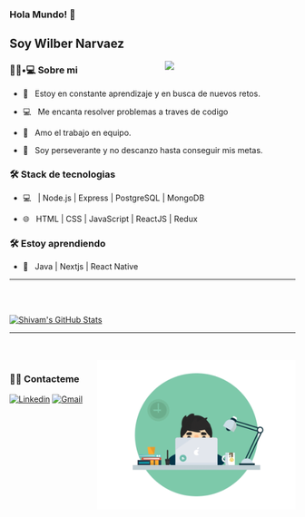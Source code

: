 ### Hola Mundo! 👋<h2>Soy Wilber Narvaez</h2>

<img align='right' src="https://media.giphy.com/media/M9gbBd9nbDrOTu1Mqx/giphy.gif" width="230">

<h3> 👨🏻•💻 Sobre mi </h3>



- 🤔 &nbsp; Estoy en constante aprendizaje y en busca de nuevos retos.

- 💻 &nbsp; Me encanta resolver problemas a traves de codigo

- 🧡 &nbsp; Amo el trabajo en equipo.

- 🚀 &nbsp; Soy perseverante y no descanzo hasta conseguir mis metas.



<h3>🛠 Stack de tecnologias</h3>



- 💻 &nbsp; | Node.js | Express | PostgreSQL | MongoDB

- 🌐 &nbsp; HTML | CSS | JavaScript | ReactJS | Redux 




<h3>🛠 Estoy aprendiendo</h3>

- 🔧 &nbsp; Java | Nextjs | React Native

<hr>



<br/><br/>

[![Shivam's GitHub Stats](https://github-readme-stats.vercel.app/api?username=wilbernp&show_icons=true)](https://github.com/shivam0110)
<hr>
<br/>

<br/>

<img src="https://github.com/nirala69/nirala69/blob/master/70804f7e25b11f29db904f2fa7b4cd9d.gif" width="350" align='right'>
<!-- 
![Top Langs](https://github-readme-stats.vercel.app/api/top-langs/?username=wilbernp&show_icons=true) -->

<!-- <br><br> -->



<h3> 🤝🏻 Contacteme </h3>

<!-- <p align="center"> -->

<a href="https://www.linkedin.com/in/wilber-narvaez-51bba0243/" target="_blank"> 
  <img src="https://www.vectorlogo.zone/logos/linkedin/linkedin-ar21.svg" alt="Linkedin"></a>


<a href="mailto:wilbernarvaezpetrogmail.com" target="_blank">
  <img src="https://www.vectorlogo.zone/logos/gmail/gmail-ar21.svg" alt="Gmail"></a>
<!-- </p> -->



<!-- <hr> -->
